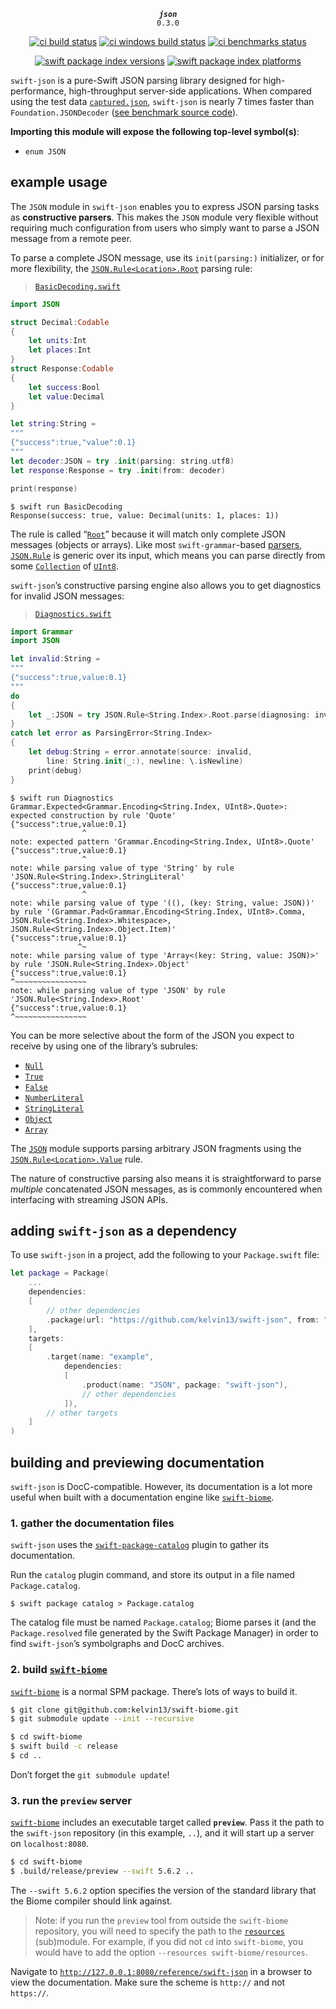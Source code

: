 <div align="center">
  
***`json`***<br>`0.3.0`
  
[![ci build status](https://github.com/kelvin13/swift-json/actions/workflows/build.yml/badge.svg)](https://github.com/kelvin13/swift-json/actions/workflows/build.yml)
[![ci windows build status](https://github.com/kelvin13/swift-json/actions/workflows/build-windows.yml/badge.svg)](https://github.com/kelvin13/swift-json/actions/workflows/build-windows.yml)
[![ci benchmarks status](https://github.com/kelvin13/swift-json/actions/workflows/benchmarks.yml/badge.svg)](https://github.com/kelvin13/swift-json/actions/workflows/benchmarks.yml)

[![swift package index versions](https://img.shields.io/endpoint?url=https%3A%2F%2Fswiftpackageindex.com%2Fapi%2Fpackages%2Fkelvin13%2Fswift-json%2Fbadge%3Ftype%3Dswift-versions)](https://swiftpackageindex.com/kelvin13/swift-json)
[![swift package index platforms](https://img.shields.io/endpoint?url=https%3A%2F%2Fswiftpackageindex.com%2Fapi%2Fpackages%2Fkelvin13%2Fswift-json%2Fbadge%3Ftype%3Dplatforms)](https://swiftpackageindex.com/kelvin13/swift-json)

</div>

`swift-json` is a pure-Swift JSON parsing library designed for high-performance, high-throughput server-side applications. When compared using the test data [`captured.json`](Benchmarks/), `swift-json` is nearly 7 times faster than `Foundation.JSONDecoder` ([see benchmark source code](Benchmarks/Sources/GeneralDecoding)).

**Importing this module will expose the following top-level symbol(s)**:

* `enum JSON`

## example usage

The `JSON` module in `swift-json` enables you to express JSON parsing tasks as **constructive parsers**. This makes the `JSON` module very flexible without requiring much configuration from users who simply want to parse a JSON message from a remote peer.

To parse a complete JSON message, use its `init(parsing:)` initializer, or for more flexibility, the [`JSON.Rule<Location>.Root`](https://swiftinit.org/reference/swift-json/json/json/rule/root) parsing rule:

> [`BasicDecoding.swift`](Snippets/BasicDecoding.swift)

```swift
import JSON 

struct Decimal:Codable  
{
    let units:Int 
    let places:Int 
}
struct Response:Codable 
{
    let success:Bool 
    let value:Decimal
}

let string:String = 
"""
{"success":true,"value":0.1}
"""
let decoder:JSON = try .init(parsing: string.utf8)
let response:Response = try .init(from: decoder)

print(response)
```

```text
$ swift run BasicDecoding
Response(success: true, value: Decimal(units: 1, places: 1))
```

The rule is called “[`Root`](https://swiftinit.org/reference/swift-json/json/json/rule/root)” because it will match only complete JSON messages (objects or arrays). 
Like most `swift-grammar`-based [parsers](https://swiftinit.org/reference/swift-grammar/grammar/parsingrule), [`JSON.Rule`](https://swiftinit.org/reference/swift-json/json/json/rule) is generic over its input, which means you can parse directly from some [`Collection`](https://swiftinit.org/reference/swift/collection) of [`UInt8`](https://swiftinit.org/reference/swift/uint8).

`swift-json`’s constructive parsing engine also allows you to get diagnostics for invalid JSON messages:

> [`Diagnostics.swift`](Snippets/Diagnostics.swift)

```swift
import Grammar
import JSON

let invalid:String = 
"""
{"success":true,value:0.1}
"""
do 
{
    let _:JSON = try JSON.Rule<String.Index>.Root.parse(diagnosing: invalid.utf8)
}
catch let error as ParsingError<String.Index> 
{
    let debug:String = error.annotate(source: invalid, 
        line: String.init(_:), newline: \.isNewline)
    print(debug)
}
```
```text
$ swift run Diagnostics
Grammar.Expected<Grammar.Encoding<String.Index, UInt8>.Quote>: expected construction by rule 'Quote'
{"success":true,value:0.1}
                ^
note: expected pattern 'Grammar.Encoding<String.Index, UInt8>.Quote'
{"success":true,value:0.1}
                ^
note: while parsing value of type 'String' by rule 'JSON.Rule<String.Index>.StringLiteral'
{"success":true,value:0.1}
                ^
note: while parsing value of type '((), (key: String, value: JSON))' 
by rule '(Grammar.Pad<Grammar.Encoding<String.Index, UInt8>.Comma, 
JSON.Rule<String.Index>.Whitespace>, JSON.Rule<String.Index>.Object.Item)'
{"success":true,value:0.1}
               ^~
note: while parsing value of type 'Array<(key: String, value: JSON)>' by rule 'JSON.Rule<String.Index>.Object'
{"success":true,value:0.1}
^~~~~~~~~~~~~~~~~
note: while parsing value of type 'JSON' by rule 'JSON.Rule<String.Index>.Root'
{"success":true,value:0.1}
^~~~~~~~~~~~~~~~~
```

You can be more selective about the form of the JSON you expect to receive by using one of the library’s subrules:


*   [`Null`](https://swiftinit.org/reference/swift-json/json/json/rule/null)
*   [`True`](https://swiftinit.org/reference/swift-json/json/json/rule/true)
*   [`False`](https://swiftinit.org/reference/swift-json/json/json/rule/false)
*   [`NumberLiteral`](https://swiftinit.org/reference/swift-json/json/json/rule/numberliteral)
*   [`StringLiteral`](https://swiftinit.org/reference/swift-json/json/json/rule/stringliteral)
*   [`Object`](https://swiftinit.org/reference/swift-json/json/json/rule/object)
*   [`Array`](https://swiftinit.org/reference/swift-json/json/json/rule/array)


The [`JSON`](https://swiftinit.org/reference/swift-json/json) module supports parsing arbitrary JSON fragments using the [`JSON.Rule<Location>.Value`](https://swiftinit.org/reference/swift-json/json/json/rule/value) rule. 

The nature of constructive parsing also means it is straightforward to parse *multiple* concatenated JSON messages, as is commonly encountered when interfacing with streaming JSON APIs.

## adding `swift-json` as a dependency 

To use `swift-json` in a project, add the following to your `Package.swift` file:

```swift
let package = Package(
    ...
    dependencies: 
    [
        // other dependencies
        .package(url: "https://github.com/kelvin13/swift-json", from: "0.2.2"),
    ],
    targets: 
    [
        .target(name: "example", 
            dependencies: 
            [
                .product(name: "JSON", package: "swift-json"),
                // other dependencies
            ]),
        // other targets
    ]
)
```

## building and previewing documentation 

`swift-json` is DocC-compatible. However, its documentation is a lot more useful when built with a documentation engine like [`swift-biome`](https://github.com/kelvin13/swift-biome).

### 1. gather the documentation files

`swift-json` uses the [`swift-package-catalog`](https://github.com/kelvin13/swift-package-catalog) plugin to gather its documentation. 

Run the `catalog` plugin command, and store its output in a file named `Package.catalog`.

```
$ swift package catalog > Package.catalog
```

The catalog file must be named `Package.catalog`; Biome parses it (and the `Package.resolved` file generated by the Swift Package Manager) in order to find `swift-json`’s symbolgraphs and DocC archives.

### 2. build [`swift-biome`](https://github.com/kelvin13/swift-biome) 

[`swift-biome`](https://github.com/kelvin13/swift-biome) is a normal SPM package. There’s lots of ways to build it. 

```bash
$ git clone git@github.com:kelvin13/swift-biome.git
$ git submodule update --init --recursive

$ cd swift-biome 
$ swift build -c release 
$ cd ..
```

Don’t forget the `git submodule update`!

### 3. run the `preview` server

[`swift-biome`](https://github.com/kelvin13/swift-biome) includes an executable target called **`preview`**. Pass it the path to the `swift-json` repository (in this example, `..`), and it will start up a server on `localhost:8080`.

```bash
$ cd swift-biome 
$ .build/release/preview --swift 5.6.2 ..
```

The `--swift 5.6.2` option specifies the version of the standard library that the Biome compiler should link against.

> Note: if you run the `preview` tool from outside the `swift-biome` repository, you will need to specify the path to the [`resources`](https://github.com/swift-biome/swift-biome-resources) (sub)module. For example, if you did not `cd` into `swift-biome`, you would have to add the option `--resources swift-biome/resources`.

Navigate to [`http://127.0.0.1:8080/reference/swift-json`](http://127.0.0.1:8080/reference/swift-json) in a browser to view the documentation. Make sure the scheme is `http://` and not `https://`.
